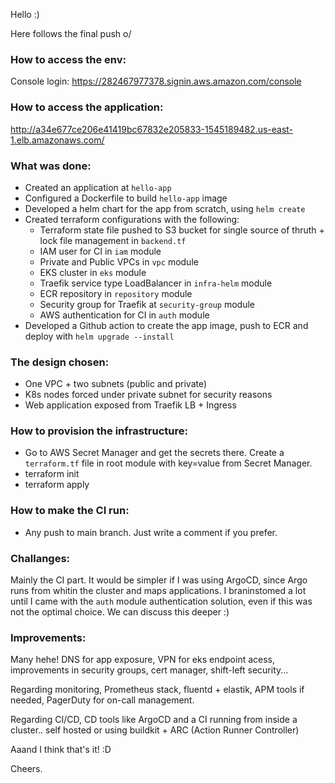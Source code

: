 Hello :) 

Here follows the final push o/

### How to access the env:

Console login: https://282467977378.signin.aws.amazon.com/console

### How to access the application: 

http://a34e677ce206e41419bc67832e205833-1545189482.us-east-1.elb.amazonaws.com/

### What was done:

- Created an application at `hello-app`
- Configured a Dockerfile to build `hello-app` image
- Developed a helm chart for the app from scratch, using `helm create`
- Created terraform configurations with the following:
    - Terraform state file pushed to S3 bucket for single source of thruth + lock file management in `backend.tf`
    - IAM user for CI in `iam` module
    - Private and Public VPCs in `vpc` module
    - EKS cluster in `eks` module
    - Traefik service type LoadBalancer in `infra-helm` module 
    - ECR repository in `repository` module
    - Security group for Traefik at `security-group` module
    - AWS authentication for CI in `auth` module
- Developed a Github action to create the app image, push to ECR and deploy with `helm upgrade --install`

### The design chosen:

- One VPC + two subnets (public and private)
- K8s nodes forced under private subnet for security reasons
- Web application exposed from Traefik LB + Ingress

### How to provision the infrastructure:

- Go to AWS Secret Manager and get the secrets there. Create a `terraform.tf` file in root module with key=value from Secret Manager.
- terraform init
- terraform apply

### How to make the CI run:

- Any push to main branch. Just write a comment if you prefer.

### Challanges:

Mainly the CI part. It would be simpler if I was using ArgoCD, since Argo runs from whitin the cluster and maps applications. I braninstomed a lot until I came with the `auth` module authentication solution, even if this was not the optimal choice. We can discuss this deeper :) 

### Improvements:

Many hehe! 
DNS for app exposure, VPN for eks endpoint acess, improvements in security groups, cert manager, shift-left security...

Regarding monitoring, Prometheus stack, fluentd + elastik, APM tools if needed, PagerDuty for on-call management.

Regarding CI/CD, CD tools like ArgoCD and a CI running from inside a cluster.. self hosted or using buildkit + ARC (Action Runner Controller)

Aaand I think that's it! :D

Cheers.

